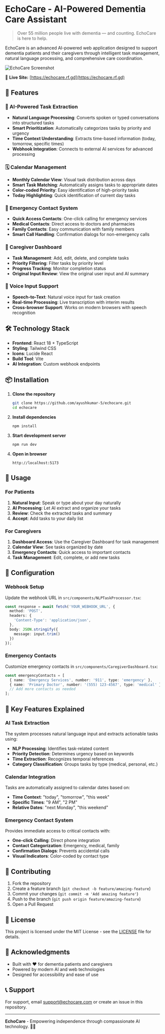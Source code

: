 # EchoCare - AI-Powered Dementia Care Assistant
 
> Over 55 million people live with dementia — and counting. EchoCare is here to help.

EchoCare is an advanced AI-powered web application designed to support dementia patients and their caregivers through intelligent task management, natural language processing, and comprehensive care coordination.

![EchoCare Screenshot](https://github.com/user-attachments/assets/3c0b944c-a267-49b4-a8c1-2265668074ec)

🔗 **Live Site:** [https://echocare.rf.gd](https://echocare.rf.gd)

## 🚀 Features

### 🤖 AI-Powered Task Extraction
- **Natural Language Processing**: Converts spoken or typed conversations into structured tasks
- **Smart Prioritization**: Automatically categorizes tasks by priority and urgency
- **Time Context Understanding**: Extracts time-based information (today, tomorrow, specific times)
- **Webhook Integration**: Connects to external AI services for advanced processing

### 🗓️ Calendar Management
- **Monthly Calendar View**: Visual task distribution across days
- **Smart Task Matching**: Automatically assigns tasks to appropriate dates
- **Color-coded Priority**: Easy identification of high-priority tasks
- **Today Highlighting**: Quick identification of current day tasks

### 🚨 Emergency Contact System
- **Quick Access Contacts**: One-click calling for emergency services
- **Medical Contacts**: Direct access to doctors and pharmacies
- **Family Contacts**: Easy communication with family members
- **Smart Call Handling**: Confirmation dialogs for non-emergency calls

### 👥 Caregiver Dashboard
- **Task Management**: Add, edit, delete, and complete tasks
- **Priority Filtering**: Filter tasks by priority level
- **Progress Tracking**: Monitor completion status
- **Original Input Review**: View the original user input and AI summary

### 🎤 Voice Input Support
- **Speech-to-Text**: Natural voice input for task creation
- **Real-time Processing**: Live transcription with interim results
- **Cross-browser Support**: Works on modern browsers with speech recognition

## 🛠️ Technology Stack

- **Frontend**: React 18 + TypeScript
- **Styling**: Tailwind CSS
- **Icons**: Lucide React
- **Build Tool**: Vite
- **AI Integration**: Custom webhook endpoints

## 📦 Installation

1. **Clone the repository**
   ```bash
   git clone https://github.com/ayushkumar-5/echocare.git
   cd echocare
   ```

2. **Install dependencies**
   ```bash
   npm install
   ```

3. **Start development server**
   ```bash
   npm run dev
   ```

4. **Open in browser**
   ```
   http://localhost:5173
   ```

## 📱 Usage

### For Patients
1. **Natural Input**: Speak or type about your day naturally
2. **AI Processing**: Let AI extract and organize your tasks
3. **Review**: Check the extracted tasks and summary
4. **Accept**: Add tasks to your daily list

### For Caregivers
1. **Dashboard Access**: Use the Caregiver Dashboard for task management
2. **Calendar View**: See tasks organized by date
3. **Emergency Contacts**: Quick access to important contacts
4. **Task Management**: Edit, complete, or add new tasks

## 🔧 Configuration

### Webhook Setup
Update the webhook URL in `src/components/NLPTaskProcessor.tsx`:
```typescript
const response = await fetch('YOUR_WEBHOOK_URL', {
  method: 'POST',
  headers: {
    'Content-Type': 'application/json',
  },
  body: JSON.stringify({
    message: input.trim()
  })
});
```

### Emergency Contacts
Customize emergency contacts in `src/components/CaregiverDashboard.tsx`:
```typescript
const emergencyContacts = [
  { name: 'Emergency Services', number: '911', type: 'emergency' },
  { name: 'Primary Doctor', number: '(555) 123-4567', type: 'medical' },
  // Add more contacts as needed
];
```

## 🎯 Key Features Explained

### AI Task Extraction
The system processes natural language input and extracts actionable tasks using:
- **NLP Processing**: Identifies task-related content
- **Priority Detection**: Determines urgency based on keywords
- **Time Extraction**: Recognizes temporal references
- **Category Classification**: Groups tasks by type (medical, personal, etc.)

### Calendar Integration
Tasks are automatically assigned to calendar dates based on:
- **Time Context**: "today", "tomorrow", "this week"
- **Specific Times**: "9 AM", "2 PM"
- **Relative Dates**: "next Monday", "this weekend"

### Emergency Contact System
Provides immediate access to critical contacts with:
- **One-click Calling**: Direct phone integration
- **Contact Categorization**: Emergency, medical, family
- **Confirmation Dialogs**: Prevents accidental calls
- **Visual Indicators**: Color-coded by contact type

## 🤝 Contributing

1. Fork the repository
2. Create a feature branch (`git checkout -b feature/amazing-feature`)
3. Commit your changes (`git commit -m 'Add amazing feature'`)
4. Push to the branch (`git push origin feature/amazing-feature`)
5. Open a Pull Request

## 📄 License

This project is licensed under the MIT License - see the [LICENSE](LICENSE) file for details.

## 🙏 Acknowledgments

- Built with ❤️ for dementia patients and caregivers
- Powered by modern AI and web technologies
- Designed for accessibility and ease of use

## 📞 Support

For support, email support@echocare.com or create an issue in this repository.

---

**EchoCare** - Empowering independence through compassionate AI technology. 🧠💙
